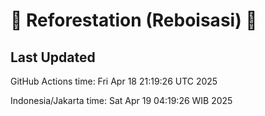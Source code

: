 
# 🌳 Reforestation (Reboisasi) 🌲

## Last Updated

GitHub Actions time: Fri Apr 18 21:19:26 UTC 2025

Indonesia/Jakarta time: Sat Apr 19 04:19:26 WIB 2025
